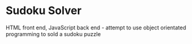 # Sudoku Solver
 HTML front end, JavaScript back end - attempt to use object orientated programming to sold a sudoku puzzle
